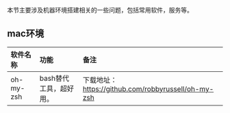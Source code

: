 本节主要涉及机器环境搭建相关的一些问题，包括常用软件，服务等。

## mac环境

| 软件名称 | 功能 | 备注 |
| :--- | :--- | :--- |
| oh-my-zsh | bash替代工具，超好用。 | 下载地址：https://github.com/robbyrussell/oh-my-zsh |



